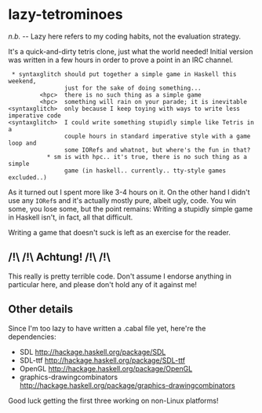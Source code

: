 lazy-tetrominoes
================

*n.b.* -- Lazy here refers to my coding habits, not the evaluation strategy.

It's a quick-and-dirty tetris clone, just what the world needed! Initial version was written in a few hours in order to prove a point in an IRC channel.

     * syntaxglitch should put together a simple game in Haskell this weekend, 
                    just for the sake of doing something...
             <hpc>  there is no such thing as a simple game 
             <hpc>  something will rain on your parade; it is inevitable
    <syntaxglitch>  only because I keep toying with ways to write less imperative code
    <syntaxglitch>  I could write something stupidly simple like Tetris in a 
                    couple hours in standard imperative style with a game loop and 
                    some IORefs and whatnot, but where's the fun in that?
               * sm is with hpc.. it's true, there is no such thing as a simple 
                    game (in haskell.. currently.. tty-style games excluded..)

As it turned out I spent more like 3-4 hours on it. On the other hand I didn't use any `IORef`s and it's actually mostly pure, albeit ugly, code. You win some, you lose some, but the point remains: Writing a stupidly simple game in Haskell isn't, in fact, all that difficult.

Writing a game that doesn't suck is left as an exercise for the reader.


/!\ /!\ Achtung! /!\ /!\
------------------------

This really is pretty terrible code. Don't assume I endorse anything in particular here, and please don't hold any of it against me!


Other details
-------------

Since I'm too lazy to have written a .cabal file yet, here're the dependencies:

* SDL <http://hackage.haskell.org/package/SDL>
* SDL-ttf <http://hackage.haskell.org/package/SDL-ttf>
* OpenGL <http://hackage.haskell.org/package/OpenGL>
* graphics-drawingcombinators <http://hackage.haskell.org/package/graphics-drawingcombinators>

Good luck getting the first three working on non-Linux platforms!
